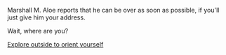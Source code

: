 Marshall M. Aloe reports that he can be over as soon as possible, if you'll just give him your address.

Wait, where are you?

[Explore outside to orient yourself](../../explore-outside/explore-outside.md)
